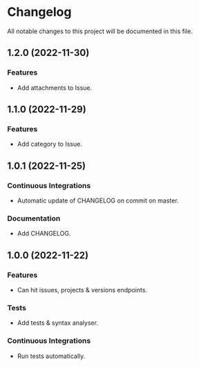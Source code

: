 <!--- BEGIN HEADER -->
# Changelog

All notable changes to this project will be documented in this file.
<!--- END HEADER -->

## 1.2.0 (2022-11-30)

### Features

* Add attachments to Issue.

## 1.1.0 (2022-11-29)

### Features

* Add category to Issue.

## 1.0.1 (2022-11-25)

### Continuous Integrations

* Automatic update of CHANGELOG on commit on master.

### Documentation

* Add CHANGELOG.

## 1.0.0 (2022-11-22)

### Features

* Can hit issues, projects & versions endpoints.

### Tests

* Add tests & syntax analyser.

### Continuous Integrations

* Run tests automatically.

